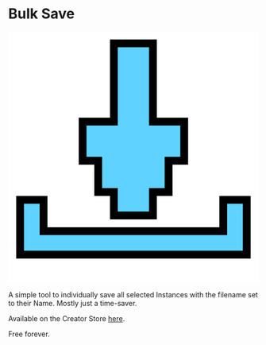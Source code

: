 # Bulk Save

![Bulk Save](./Assets/BulkSave.png)

A simple tool to individually save all selected Instances with the filename set to their Name.
Mostly just a time-saver.

Available on the Creator Store [here](https://create.roblox.com/store/asset/110526351788712).

Free forever.
